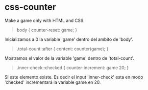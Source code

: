 # css-counter
Make a game only with HTML and CSS

> body { counter-reset: game; }

Inicializamos a 0 la variable 'game' dentro del ambito de 'body'.

> .total-count::after { content: counter(game); }

Mostramos el valor de la variable 'game' dentro de 'total-count'.

> .inner-check::checked { counter-increment: game 20; }

Si este elemento existe. Es decir el input 'inner-check' esta en modo 'checked' incrementará la variable game en 20.
